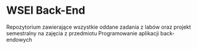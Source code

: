 # WSEI Back-End

Repozytorium zawierające wszystkie oddane zadania z labów oraz projekt semestralny na zajęcia
z przedmiotu Programowanie aplikacji back-endowych
